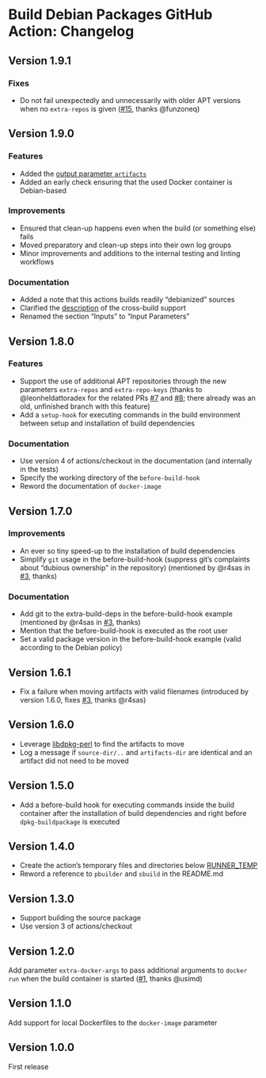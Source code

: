 # Build Debian Packages GitHub Action: Changelog

## Version 1.9.1

### Fixes

- Do not fail unexpectedly and unnecessarily with older APT versions
  when no `extra-repos` is given
  ([\#15](https://github.com/jtdor/build-deb-action/pull/15), thanks
  @funzoneq)

## Version 1.9.0

### Features

- Added the [output parameter `artifacts`](README.md#artifacts)
- Added an early check ensuring that the used Docker container is
  Debian-based

### Improvements

- Ensured that clean-up happens even when the build (or something else)
  fails
- Moved preparatory and clean-up steps into their own log groups
- Minor improvements and additions to the internal testing and linting
  workflows

### Documentation

- Added a note that this actions builds readily “debianized” sources
- Clarified the [description](README.md#host-arch) of the cross-build
  support
- Renamed the section “Inputs” to “Input Parameters”

## Version 1.8.0

### Features

- Support the use of additional APT repositories through the new
  parameters `extra-repos` and `extra-repo-keys` (thanks to
  @leonheldattoradex for the related PRs
  [\#7](https://github.com/jtdor/build-deb-action/pull/7) and
  [\#8](https://github.com/jtdor/build-deb-action/pull/8); there already
  was an old, unfinished branch with this feature)
- Add a `setup-hook` for executing commands in the build environment
  between setup and installation of build dependencies

### Documentation

- Use version 4 of actions/checkout in the documentation (and internally
  in the tests)
- Specify the working directory of the `before-build-hook`
- Reword the documentation of `docker-image`

## Version 1.7.0

### Improvements

- An ever so tiny speed-up to the installation of build dependencies
- Simplify `git` usage in the before-build-hook (suppress git’s
  complaints about “dubious ownership” in the repository) (mentioned by
  @r4sas in [\#3](https://github.com/jtdor/build-deb-action/issues/3),
  thanks)

### Documentation

- Add git to the extra-build-deps in the before-build-hook example
  (mentioned by @r4sas in
  [\#3](https://github.com/jtdor/build-deb-action/issues/3), thanks)
- Mention that the before-build-hook is executed as the root user
- Set a valid package version in the before-build-hook example (valid
  according to the Debian policy)

## Version 1.6.1

- Fix a failure when moving artifacts with valid filenames (introduced
  by version 1.6.0, fixes
  [\#3](https://github.com/jtdor/build-deb-action/issues/3), thanks
  @r4sas)

## Version 1.6.0

- Leverage
  [libdpkg-perl](https://packages.debian.org/stable/libdpkg-perl) to
  find the artifacts to move
- Log a message if `source-dir/..` and `artifacts-dir` are identical and
  an artifact did not need to be moved

## Version 1.5.0

- Add a before-build hook for executing commands inside the build
  container after the installation of build dependencies and right
  before `dpkg-buildpackage` is executed

## Version 1.4.0

- Create the action’s temporary files and directories below
  [RUNNER_TEMP](https://docs.github.com/en/actions/learn-github-actions/variables#default-environment-variables)
- Reword a reference to `pbuilder` and `sbuild` in the README.md

## Version 1.3.0

- Support building the source package
- Use version 3 of actions/checkout

## Version 1.2.0

Add parameter `extra-docker-args` to pass additional arguments to
`docker run` when the build container is started
([\#1](https://github.com/jtdor/build-deb-action/pull/1), thanks @usimd)

## Version 1.1.0

Add support for local Dockerfiles to the `docker-image` parameter

## Version 1.0.0

First release
